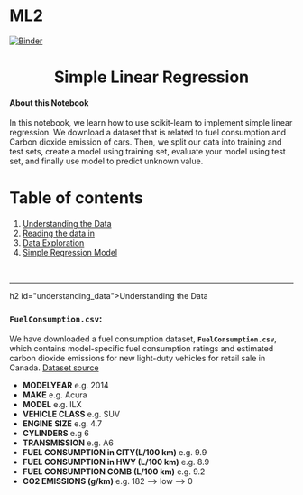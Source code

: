 # ML2

[![Binder](https://mybinder.org/badge_logo.svg)](https://mybinder.org/v2/gh/nevermind78/ML2/main)

<h1><center>Simple Linear Regression</center></h1>


<h4>About this Notebook</h4>
In this notebook, we learn how to use scikit-learn to implement simple linear regression. We download a dataset that is related to fuel consumption and Carbon dioxide emission of cars. Then, we split our data into training and test sets, create a model using training set, evaluate your model using test set, and finally use model to predict unknown value.


<h1>Table of contents</h1>

<div class="alert alert-block alert-info" style="margin-top: 20px">
    <ol>
        <li><a href="#understanding_data">Understanding the Data</a></li>
        <li><a href="#reading_data">Reading the data in</a></li>
        <li><a href="#data_exploration">Data Exploration</a></li>
        <li><a href="#simple_regression">Simple Regression Model</a></li>
    </ol>
</div>
<br>
<hr>

h2 id="understanding_data">Understanding the Data</h2>

### `FuelConsumption.csv`:
We have downloaded a fuel consumption dataset, **`FuelConsumption.csv`**, which contains model-specific fuel consumption ratings and estimated carbon dioxide emissions for new light-duty vehicles for retail sale in Canada. [Dataset source](http://open.canada.ca/data/en/dataset/98f1a129-f628-4ce4-b24d-6f16bf24dd64)

- **MODELYEAR** e.g. 2014
- **MAKE** e.g. Acura
- **MODEL** e.g. ILX
- **VEHICLE CLASS** e.g. SUV
- **ENGINE SIZE** e.g. 4.7
- **CYLINDERS** e.g 6
- **TRANSMISSION** e.g. A6
- **FUEL CONSUMPTION in CITY(L/100 km)** e.g. 9.9
- **FUEL CONSUMPTION in HWY (L/100 km)** e.g. 8.9
- **FUEL CONSUMPTION COMB (L/100 km)** e.g. 9.2
- **CO2 EMISSIONS (g/km)** e.g. 182   --> low --> 0
